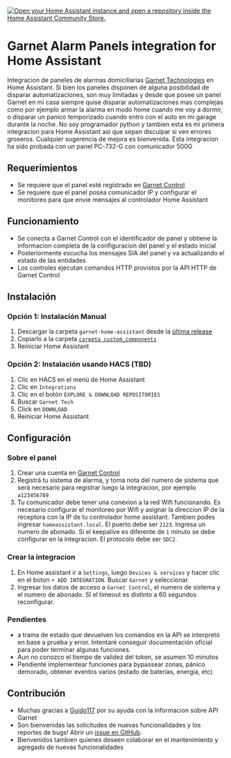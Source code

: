 [![Open your Home Assistant instance and open a repository inside the Home Assistant Community Store.](https://my.home-assistant.io/badges/hacs_repository.svg)](https://my.home-assistant.io/redirect/hacs_repository/?repository=garnet-home-assistant&category=Integration&owner=claudio-pires)
# Garnet Alarm Panels integration for Home Assistant

Integracion de paneles de alarmas domiciliarias [Garnet Technologies](https://www.garnet.com.ar/) en Home Assistant.
Si bien los paneles disponen de alguna posibilidad de disparar automatizaciones, son muy limitadas y desde que posee un panel Garnet en mi casa siempre quise disparar automatizaciones mas complejas como por ejemplo armar la alarma en modo home cuando me voy a dormir, o disparar un panico temporizado cuando entro con el auto en mi garage durante la noche.
No soy programador python y tambien esta es mi primera integracion para Home Assistant asi que sepan disculpar si ven errores groseros. Cualquier sugerencia de mejora es bienvenida.
Esta integracion ha sido probada con un panel PC-732-G con comunicador 500G



## Requerimientos

- Se requiere que el panel esté registrado en [Garnet Control](https://web.garnetcontrol.app/#!/login)
- Se requiere que el panel posea comunicador IP y configurar el monitoreo para que envie mensajes al controlador Home Assistant


## Funcionamiento

- Se conecta a Garnet Control con el identificador de panel y obtiene la informacion completa de la configuracion del panel y el estado inicial
- Posteriormente escucha los mensajes SIA del panel y va actualizando el estado de las entidades
- Los controles ejecutan comandos HTTP provistos por la API HTTP de Garnet Control



## Instalación

### Opción 1: Instalación Manual
1. Descargar la carpeta `garnet-home-assistant` desde la [última release](https://github.com/claudio-pires/garnet-home-assistant/releases/latest)
2. Copiarlo a la carpeta [`carpeta custom_components`](https://developers.home-assistant.io/docs/creating_integration_file_structure/#where-home-assistant-looks-for-integrations)
3. Reiniciar Home Assistant

### Opción 2: Instalación usando HACS  (TBD)
1. Clic en HACS en el menú de Home Assistant
2. Clic en `Integrations`
3. Clic en el botón `EXPLORE & DOWNLOAD REPOSITORIES` 
4. Buscar `Garnet Tech`
5. Click en `DOWNLOAD` 
6. Reiniciar Home Assistant



## Configuración

### Sobre el panel 
1. Crear una cuenta en [Garnet Control](https://web.garnetcontrol.app/#!/register)
2. Registrá tu sistema de alarma, y toma nota del numero de sistema que será necesario para registrar luego la integracion, por ejemplo `a123456789`
3. Tu comunicador debe tener una conexion a la red Wifi funcionando. Es necesario configurar el monitoreo por Wifi y asignar la direccion IP de la receptora con la IP de tu controlador home assistant. Tambien podes ingresar `homeassistant.local`. El puerto debe ser `2123`. Ingresa un numero de abonado. Si el keepalive es diferente de `1` minuto se debe configurar en la integracion. El protocolo debe ser `SDC2`.

### Crear la integracion
1. En Home assistant ir a `Settings`, luego `Devices & services` y hacer clic en el boton `+ ADD INTEGRATION`. Buscar `Garnet` y seleccionar.
2. Ingresar los datos de acceso a `Garnet Control`, el numero de sistema y el numero de abonado. SI el timeout es distinto a 60 segundos reconfigurar.



### Pendientes
- a trama de estado que devuelven los comandos en la API se interpretó en base a prueba y error. Intentaré conseguir documentación oficial para poder terminar algunas funciones. 
- Aun no conozco el tiempo de validez del token, se asumen 10 minutos
- Pendiente implementear funciones para bypassear zonas, pánico demorado, obtener eventos varios (estado de baterías, energía, etc)


## Contribución
- Muchas gracias a [Guido117](https://github.com/Guido117) por su ayuda con la informacion sobre API Garnet
- Son bienvenidas las solicitudes de nuevas funcionalidades y los reportes de bugs! Abrir un [issue en GitHub](https://github.com/claudio-pires/garnet-home-assistant/issues/new/choose).
- Bienvenidos tambien quienes deseen colaborar en el mantenimiento y agregado de nuevas funcionalidades
